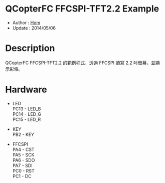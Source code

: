 QCopterFC FFCSPI-TFT2.2 Example
========
* Author  : [Hom](about.me/Hom)
* Update  : 2014/05/06

Description
========
QCopterFC FFCSPI-TFT2.2 的範例程式，透過 FFCSPI 讀寫 2.2 吋螢幕，並顯示彩條。

Hardware
========
* LED  
PC13 - LED_B  
PC14 - LED_G  
PC15 - LED_R  

* KEY  
PB2  - KEY  

* FFCSPI  
PA4 - CST  
PA5 - SCK  
PA6 - SDO  
PA7 - SDI  
PC0 - RST  
PC1 - DC  
